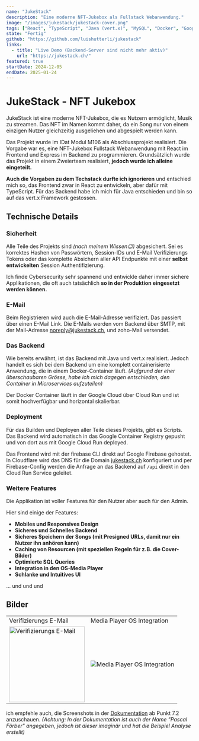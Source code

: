 ```yaml
---
name: "JukeStack"
description: "Eine moderne NFT-Jukebox als Fullstack Webanwendung."
image: "/images/jukestack/jukestack-cover.png"
tags: ["React", "TypeScript", "Java (vert.x)", "MySQL", "Docker", "Google Cloud Platform", "Cloudflare", "Tailwind CSS"]
state: "Fertig"
github: "https://github.com/luishutterli/jukestack"
links:
  - title: "Live Demo (Backend-Server sind nicht mehr aktiv)"
    url: "https://jukestack.ch/"
featured: true
startDate: 2024-12-05
endDate: 2025-01-24
---
```


# JukeStack - NFT Jukebox
JukeStack ist eine moderne NFT-Jukebox, die es Nutzern ermöglicht, Musik zu streamen. Das NFT im Namen kommt daher, da ein Song nur von einem einzigen Nutzer gleichzeitig ausgeliehen und abgespielt werden kann.

Das Projekt wurde im IDat Modul M106 als Abschlussprojekt realisiert. Die Vorgabe war es, eine NFT-Jukebox Fullstack Webanwendung mit React im Frontend und Express im Backend zu programmieren. Grundsätzlich wurde das Projekt in einem Zweierteam realisiert, **jedoch wurde ich alleine eingeteilt.**


**Auch die Vorgaben zu dem Techstack durfte ich ignorieren** und entschied mich so, das Frontend zwar in React zu entwickeln, aber dafür mit TypeScript. Für das Backend habe ich mich für Java entschieden und bin so auf das vert.x Framework gestossen.

## Technische Details
### Sicherheit
Alle Teile des Projekts sind *(nach meinem Wissen😉)* abgesichert.
Sei es korrektes Hashen von Passwörtern, Session-IDs und E-Mail Verifizierungs Tokens oder das komplette Absichern aller API Endpunkte mit einer **selbst entwickelten** Session Authentifizierung.

Ich finde Cybersecurity sehr spannend und entwickle daher immer sichere Applikationen, die oft auch tatsächlich **so in der Produktion eingesetzt werden können.**

### E-Mail
Beim Registrieren wird auch die E-Mail-Adresse verifiziert. Das passiert über einen E-Mail Link. Die E-Mails werden vom Backend über SMTP, mit der Mail-Adresse noreply@jukestack.ch, und zoho-Mail versendet.

### Das Backend
Wie bereits erwähnt, ist das Backend mit Java und vert.x realisiert. Jedoch handelt es sich bei dem Backend um eine komplett containerisierte Anwendung, die in einem Docker-Container läuft. *(Aufgrund der eher überschaubaren Grösse, habe ich mich dagegen entschieden, den Container in Microservices aufzuteilen)*

Der Docker Container läuft in der Google Cloud über Cloud Run und ist somit hochverfügbar und horizontal skalierbar.

### Deployment
Für das Builden und Deployen aller Teile dieses Projekts, gibt es Scripts.
Das Backend wird automatisch in das Google Container Registry gepusht und von dort aus mit Google Cloud Run deployed.

Das Frontend wird mit der firebase CLI direkt auf Google Firebase gehostet. In Cloudflare wird das DNS für die Domain [jukestack.ch](https://jukestack.ch) konfiguriert und per Firebase-Config werden die Anfrage an das Backend auf `/api` direkt in den Cloud Run Service geleitet.

### Weitere Features
Die Applikation ist voller Features für den Nutzer aber auch für den Admin.

Hier sind einige der Features:
- **Mobiles und Responsives Design**
- **Sicheres und Schnelles Backend**
- **Sicheres Speichern der Songs (mit Presigned URLs, damit nur ein Nutzer ihn anhören kann)**
- **Caching von Resourcen (mit speziellen Regeln für z.B. die Cover-Bilder)**
- **Optimierte SQL Queries**
- **Integration in den OS-Media Player**
- **Schlanke und Intuitives UI**

... und und und

## Bilder
<table>
  <tr>
    <td>Verifizierungs E-Mail</td>
    <td>Media Player OS Integration</td>
  </tr>
  <tr>
    <td><img src="/images/jukestack/verification-mail.png" alt="Verifizierungs E-Mail" width="204"></td>
    <td><img src="/images/jukestack/os-integration-windows.png" alt="Media Player OS Integration"></td>
  </tr>
</table>


ich empfehle auch, die Screenshots in der [Dokumentation](https://github.com/luishutterli/jukestack/blob/main/docs/jukeStackDoc_Luis.pdf) ab Punkt 7.2 anzuschauen. *(Achtung: In der Dokumentation ist auch der Name "Pascal Förber" angegeben, jedoch ist dieser imaginär und hat die Beispiel Analyse erstellt)*


